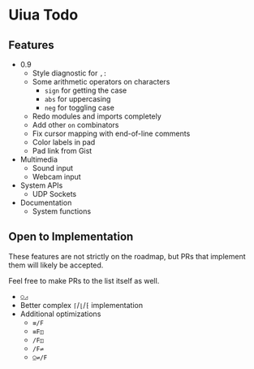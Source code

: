 # Uiua Todo

## Features
- 0.9
  - Style diagnostic for `,:`
  - Some arithmetic operators on characters
    - `sign` for getting the case
    - `abs` for uppercasing
    - `neg` for toggling case
  - Redo modules and imports completely
  - Add other `on` combinators
  - Fix cursor mapping with end-of-line comments
  - Color labels in pad
  - Pad link from Gist
- Multimedia
  - Sound input
  - Webcam input
- System APIs
  - UDP Sockets
- Documentation
  - System functions

## Open to Implementation
These features are not strictly on the roadmap, but PRs that implement them will likely be accepted.

Feel free to make PRs to the list itself as well.

- `⍜◿`
- Better complex `⌈`/`⌊`/`⁅` implementation
- Additional optimizations
  - `≡/F`
  - `≡F◫`
  - `/F◫`
  - `/F⇌`
  - `⍜⇌/F`
